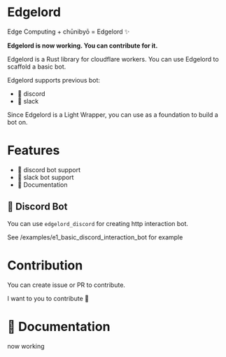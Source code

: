 # Edgelord

Edge Computing + chūnibyō = Edgelord ✨

**Edgelord is now working. You can contribute for it.**

Edgelord is a Rust library for cloudflare workers.
You can use Edgelord to scaffold a basic bot.

Edgelord supports previous bot:

- 🚧 discord
- 🚧 slack

Since Edgelord is a Light Wrapper, you can use as a foundation to build a bot on.

# Features

- 🚧 discord bot support
- 🚧 slack bot support
- 🚧 Documentation

## 🚧 Discord Bot

You can use `edgelord_discord` for creating http interaction bot.

See /examples/e1_basic_discord_interaction_bot for example

# Contribution

You can create issue or PR to contribute.

I want to you to contribute 💪

# 🚧 Documentation

now working

